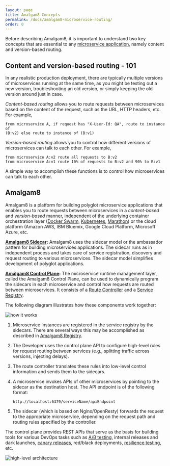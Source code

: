 ```yaml
---
layout: page
title: Amalgam8 Concepts
permalink: /docs/amalgam8-microservice-routing/
order: 0
---
```


Before describing Amalgam8, it is important to understand two key concepts
that are essential to any
[microservice application](http://martinfowler.com/articles/microservices.html),
namely content and version-based routing.

## Content and version-based routing - 101

In any realistic production deployment, there are typically multiple
versions of microservices running at the same time, as you might be testing
out a new version, troubleshooting an old version, or simply keeping the
old version around just in case.

*Content-based routing* allows you to route requests between microservices
based on the content of the request, such as the URL, HTTP headers,
etc. For example,

```
from microservice A, if request has "X-User-Id: QA", route to instance of
(B:v2) else route to instance of (B:v1)
```

*Version-based routing* allows you to control how different versions of
microservices can talk to each other. For example,

```
from microservice A:v2 route all requests to B:v2
from microservice A:v1 route 10% of requests to B:v2 and 90% to B:v1
```

A simple way to accomplish these functions is to control how
microservices can talk to each other.

## Amalgam8

Amalgam8 is a platform for building polyglot microservice applications that
enables you to route requests between microservices in a *content-based*
and *version-based* manner, independent of the underlying container
orchestration layer
([Docker Swarm](https://www.docker.com/products/docker-swarm),
[Kubernetes](https://kubernetes.io),
[Marathon](https://mesosphere.github.io/marathon/)) or the cloud platform
(Amazon AWS, IBM Bluemix, Google Cloud Platform, Microsoft Azure, etc.

**[Amalgam8 Sidecar](/docs/sidecar/):** Amalgam8 uses the sidecar model or
the ambassador pattern for building microservices applications. The sidecar
runs as in independent process and takes care of service registration,
discovery and request routing to various microservices. The sidecar model
simplifies development of polyglot applications.

**[Amalgam8 Control Plane](/docs/control-plane/):** The microservice runtime
management layer, called the Amalgam8 Control Plane, can be used to
dynamically program the sidecars in each microservice and control how
requests are routed between microservices. It consists of a [Route
Controller](/docs/control-plane/controller/) and a [Service Registry](/docs/control-plane/registry/).

The following diagram illustrates how these components work together:

![how it works](/docs/figures/how-amalgam8-works.svg)

1. Microservice instances are registered in the service registry by the
   sidecars. There are several ways this may be accomplished as described in
   [Amalgam8 Registry](/docs/control-plane/registry/).

2. The Developer uses the control plane API to configure high-level rules
   for request routing between services (e.g., splitting traffic across
   versions, injecting delays).

3. The route controller translates these rules into low-level control information
   and sends them to the sidecars.

4. A microservice invokes APIs of other microservices by pointing to the
   sidecar as the destination host. The API endpoint is of the following
   format:

   ```
   http://localhost:6379/serviceName/apiEndpoint
   ```

5. The sidecar (which is based on Nginx/OpenResty) forwards the request to the
   appropriate microservice, depending on the request path and routing
   rules specified by the controller.


The control plane provides REST
APIs that serve as the basis for building tools for various DevOps tasks
such as [A/B testing](https://www.optimizely.com/ab-testing/), internal
releases and dark launches,
[canary releases](http://martinfowler.com/bliki/CanaryRelease.html),
red/black deployments,
[resilience testing](https://developer.ibm.com/open/2016/06/06/systematically-resilience-testing-of-microservices-with-gremlin/),
etc.

![high-level architecture](/docs/figures/amalgam8-architecture.svg)

